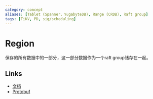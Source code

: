```yaml
---
category: concept
aliases: [Tablet (Spanner，YugabyteDB), Range (CRDB), Raft group]
tags: [TiKV, PD, sig/scheduling]
---
```

# Region

保存的所有数据中的一部分，这一部分数据作为一个raft group储存在一起。

## Links

- [文档](https://docs.pingcap.com/zh/tidb/stable/glossary/#regionpeerraft-group)
- [Protobuf](https://github.com/pingcap/kvproto/blob/4c02fbeda1da100020c34d5a0eccbfa3cfd17532/proto/metapb.proto#L62)
